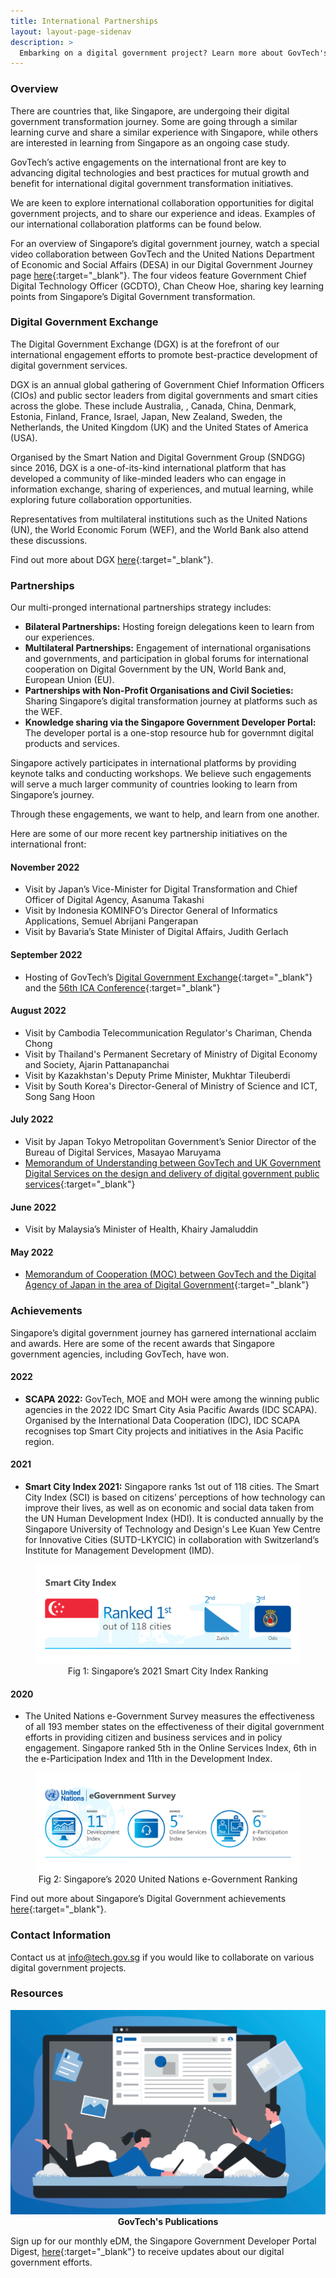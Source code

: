 ```yaml
---
title: International Partnerships
layout: layout-page-sidenav
description: >
  Embarking on a digital government project? Learn more about GovTech's collaboration platforms and partnership opportunities here!
---
```


### Overview

There are countries that, like Singapore, are undergoing their digital government transformation journey. Some are going through a similar learning curve and share a similar experience with Singapore, while others are interested in learning from Singapore as an ongoing case study.

GovTech’s active engagements on the international front are key to advancing digital technologies and best practices for mutual growth and benefit for international digital government transformation initiatives.

We are keen to explore international collaboration opportunities for digital government projects, and to share our experience and ideas. Examples of our international collaboration platforms can be found below.

For an overview of Singapore’s digital government journey, watch a special video collaboration between GovTech and the United Nations Department of Economic and Social Affairs (DESA) in our Digital Government Journey page [here](/our-digital-journey/singapore-digital-government-journey/key-lessons){:target="_blank"}. The four videos feature Government Chief Digital Technology Officer (GCDTO), Chan Cheow Hoe, sharing key learning points from Singapore’s Digital Government transformation.

### Digital Government Exchange

The Digital Government Exchange (DGX) is at the forefront of our international engagement efforts to promote best-practice development of digital government services.

DGX is an annual global gathering of Government Chief Information Officers (CIOs) and public sector leaders from digital governments and smart cities across the globe. These include Australia, , Canada, China, Denmark, Estonia, Finland, France, Israel, Japan, New Zealand, Sweden, the Netherlands, the United Kingdom (UK) and the United States of America (USA). 

Organised by the Smart Nation and Digital Government Group (SNDGG) since 2016, DGX is a one-of-its-kind international platform that has developed a community of like-minded leaders who can engage in information exchange, sharing of experiences, and mutual learning, while exploring future collaboration opportunities. 

Representatives from multilateral institutions such as the United Nations (UN), the World Economic Forum (WEF), and the World Bank also attend these discussions.

Find out more about DGX [here](/our-digital-journey/digital-government-exchange/overview){:target="_blank"}.

### Partnerships

Our multi-pronged international partnerships strategy includes:

- **Bilateral Partnerships:** Hosting foreign delegations keen to learn from our experiences.
- **Multilateral Partnerships:**  Engagement of international organisations and governments, and participation in global forums for international cooperation on Digital Government by the UN, World Bank and, European Union (EU).
- **Partnerships with Non-Profit Organisations and Civil Societies:** Sharing Singapore’s digital transformation journey at platforms such as the WEF.
- **Knowledge sharing via the Singapore Government Developer Portal:** The developer portal is a one-stop resource hub for governmnt digital products and services.

Singapore actively participates in international platforms by providing keynote talks and conducting workshops. We believe such engagements will serve a much larger community of countries looking to learn from Singapore’s journey.

Through these engagements, we want to help, and learn from one another.

Here are some of our more recent key partnership initiatives on the international front:

#### November 2022

- Visit by Japan’s Vice-Minister for Digital Transformation and Chief Officer of Digital Agency, Asanuma Takashi
- Visit by Indonesia KOMINFO’s Director General of Informatics Applications, Semuel Abrijani Pangerapan
- Visit by Bavaria’s State Minister of Digital Affairs, Judith Gerlach

#### September 2022

- Hosting of GovTech’s [Digital Government Exchange](/our-digital-journey/digital-government-exchange/overview){:target="_blank"} and the [56th ICA Conference](https://ica-it.org/index.php/conferences/previous-conferences/56th-ica-conference){:target="_blank"}

#### August 2022

- Visit by Cambodia Telecommunication Regulator's Chariman, Chenda Chong
- Visit by Thailand's Permanent Secretary of Ministry of Digital Economy and Society, Ajarin Pattanapanchai
- Visit by Kazakhstan's Deputy Prime Minister, Mukhtar Tileuberdi
- Visit by South Korea's Director-General of Ministry of Science and ICT, Song Sang Hoon

#### July 2022

- Visit by Japan Tokyo Metropolitan Government’s Senior Director of the Bureau of Digital Services, Masayao Maruyama
- [Memorandum of Understanding between GovTech and UK Government Digital Services on the design and delivery of digital government public services](https://www.tech.gov.sg/media/media-releases/2022-07-04-mou-signing-between-govtech-and-uk-government-digital-service){:target="_blank"}

#### June 2022

- Visit by Malaysia’s Minister of Health, Khairy Jamaluddin

#### May 2022

- [Memorandum of Cooperation (MOC) between GovTech and the Digital Agency of Japan in the area of Digital Government](https://www.tech.gov.sg/media/technews/govtech-partners-the-digital-agency-of-japan-to-push-digital-government-transformation){:target="_blank"}

### Achievements

Singapore’s digital government journey has garnered international acclaim and awards. Here are some of the recent awards that Singapore government agencies, including GovTech, have won.

#### 2022

- **SCAPA 2022:** GovTech, MOE and MOH were among the winning public agencies in the 2022 IDC Smart City Asia Pacific Awards (IDC SCAPA). Organised by the International Data Cooperation (IDC), IDC SCAPA recognises top Smart City projects and initiatives in the Asia Pacific region.

#### 2021

- **Smart City Index 2021:** Singapore ranks 1st out of 118 cities. The Smart City Index (SCI) is based on citizens’ perceptions of how technology can improve their lives, as well as on economic and social data taken from the UN Human Development Index (HDI). It is conducted annually by the Singapore University of Technology and Design's Lee Kuan Yew Centre for Innovative Cities (SUTD-LKYCIC) in collaboration with Switzerland’s Institute for Management Development (IMD).

<figure style="text-align: center">
  <img
    src="/assets/img/digital-transformation/Fig-1-Smart-City-Index.png" 
    alt="Fig 1: Singapore’s 2021 Smart City Index Ranking"
  />
  <figcaption>Fig 1: Singapore’s 2021 Smart City Index Ranking</figcaption>
</figure>

#### 2020

- The United Nations e-Government Survey measures the effectiveness of all 193 member states on the effectiveness of their digital government efforts in providing citizen and business services and in policy engagement. Singapore ranked 5th in the Online Services Index, 6th in the e-Participation Index and 11th in the Development Index.

<figure style="text-align: center">
  <img
    src="/assets/img/digital-transformation/Fig-2-UN-e-gov-survey-ranking.png" 
    alt="Fig 2: Singapore’s 2020 United Nations e-Government Ranking"
  />
  <figcaption>Fig 2: Singapore’s 2020 United Nations e-Government Ranking</figcaption>
</figure>

Find out more about Singapore’s Digital Government achievements [here](https://www.tech.gov.sg/media/awards/){:target="_blank"}.

### Contact Information

Contact us at <info@tech.gov.sg> if you would like to collaborate on various digital government projects.

### Resources

<div class="row">
  <div class="col" style="text-align: center">
    <a href="https://www.tech.gov.sg/media/corporate-publications" target="_blank">
      <img src="/assets/img/digital-transformation/GovTech-publications.png" alt="GovTech's Publications" /></a>
    <figcaption><b>GovTech's Publications</b></figcaption>
  </div>
  <div class="col"></div>
  <div class="col"></div>
</div>

Sign up for our monthly eDM, the Singapore Government Developer Portal Digest, [here](https://form.gov.sg/#!/620c7a0ba71f3d001367f9b5){:target="_blank"} to receive updates about our digital government efforts. 
